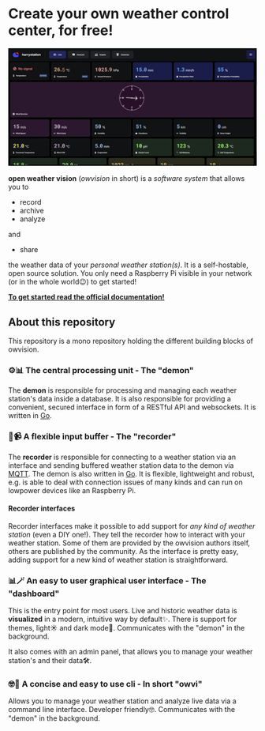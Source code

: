 # Create your own weather control center, for free!

![screenshot of the owvision ui](./docs/img/screen-1.png)

**open weather vision** (_owvision_ in short) is a _software system_ that allows you to

-   record
-   archive
-   analyze

and

-   share

the weather data of your _personal weather station(s)_. It is a self-hostable, open source solution. You only need a Raspberry Pi visible in your network (or in the whole world😉) to get started!

**[To get started read the official documentation!](https://open-weather-vision.github.io/owvision/)**

## About this repository

This repository is a mono repository holding the different building blocks of owvision.

### ⚙️📊 The central processing unit - The "demon"

The **demon** is responsible for processing and managing each weather station's data inside a database. It is also responsible for providing a convenient, secured interface in form of a RESTful API and websockets. It is written in [Go](https://go.dev/).

### 🔴📹 A flexible input buffer - The "recorder"

The **recorder** is responsible for connecting to a weather station via an interface and sending buffered weather station data to the demon via [MQTT](https://mqtt.org/). The demon is also written in [Go](https://go.dev/). It is flexible, lightweight and robust, e.g. is able to deal with connection issues of many kinds and can run on lowpower devices like an Raspberry Pi.

#### Recorder interfaces

Recorder interfaces make it possible to add support for _any kind of weather station_ (even a DIY one!). They tell the recorder how to interact with your weather station. Some of them are provided by the owvision authors itself, others are published by the community. As the interface is pretty easy, adding support for a new kind of weather station is straightforward.

### 📊🪄 An easy to user graphical user interface - The "dashboard"

This is the entry point for most users. Live and historic weather data is **visualized** in a modern, intuitive way by default✨. There is support for themes, light☀️ and dark mode🌙. Communicates with the "demon" in the background.

It also comes with an admin panel, that allows you to manage your weather station's and their data🛠️.

### 🤓👾 A concise and easy to use cli - In short "owvi"

Allows you to manage your weather station and analyze live data via a command line interface. Developer friendly🤓. Communicates with the "demon" in the background.
